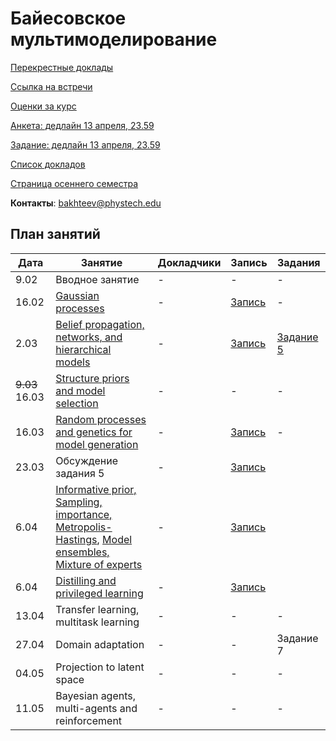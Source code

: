 # Байесовское мультимоделирование



[Перекрестные доклады](cross_talks/task5.md) 

[Ссылка на встречи](https://m1p.org/go_zoom2)

[Оценки за курс](eval.md)

[Анкета: дедлайн 13 апреля, 23.59](https://forms.gle/37BhaR27VKjbNjfJ9)

[Задание: дедлайн 13 апреля, 23.59](task-5)

[Список докладов](talks.md)

[Страница осеннего семестра](main_fall_21.md)

**Контакты**: bakhteev@phystech.edu

## План занятий
|Дата|Занятие|Докладчики|Запись| Задания |
| --- | --- | --- | --- | --- |
| 9.02 | Вводное занятие | -  | - | - |
| 16.02 | [Gaussian processes](slides/slides_12_gp.pdf) | - | [Запись](https://youtu.be/mxJQ6CwPECo) | - | 
| 2.03 | [Belief propagation, networks, and hierarchical models](slides/slides_13_hier.pdf)  | -  | [Запись](https://youtu.be/Q2na4zphieI) | [Задание 5](task5) |
| ~~9.03~~ 16.03 | [Structure priors and model selection](slides/slides14_struct.pdf) | -  | - | - |
| 16.03 | [Random processes and genetics for model generation](slides/slides15_evo.pdf) | -  | [Запись](https://www.youtube.com/watch?v=HK8hbSMKiMo) | - |
| 23.03 | Обсуждение задания 5 | - | [Запись](https://www.youtube.com/watch?v=AcnA6hSC4Pk) |
| 6.04 | [Informative prior, Sampling, importance, Metropolis-Hastings](slides/slides16_mc.pdf), [Model ensembles, Mixture of experts](slides/slides17_ens.pdf) | - | [Запись](https://www.youtube.com/watch?v=kRzf0jDIbV8) |
| 6.04 | [Distilling and privileged learning](slides/slides18_dist.pdf) | - |  [Запись](https://www.youtube.com/watch?v=F1yWOyMJnF4) |
| 13.04 | Transfer learning, multitask learning | -  | - | - |
| 27.04| Domain adaptation | -  | - | Задание 7 |
| 04.05 | Projection to latent space | -  | - | - |
| 11.05 | Bayesian agents, multi-agents and reinforcement | -  | - | - |


